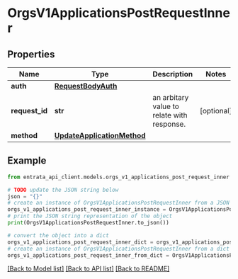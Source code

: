 # OrgsV1ApplicationsPostRequestInner


## Properties

Name | Type | Description | Notes
------------ | ------------- | ------------- | -------------
**auth** | [**RequestBodyAuth**](RequestBodyAuth.md) |  | 
**request_id** | **str** | an arbitary value to relate with response. | [optional] 
**method** | [**UpdateApplicationMethod**](UpdateApplicationMethod.md) |  | 

## Example

```python
from entrata_api_client.models.orgs_v1_applications_post_request_inner import OrgsV1ApplicationsPostRequestInner

# TODO update the JSON string below
json = "{}"
# create an instance of OrgsV1ApplicationsPostRequestInner from a JSON string
orgs_v1_applications_post_request_inner_instance = OrgsV1ApplicationsPostRequestInner.from_json(json)
# print the JSON string representation of the object
print(OrgsV1ApplicationsPostRequestInner.to_json())

# convert the object into a dict
orgs_v1_applications_post_request_inner_dict = orgs_v1_applications_post_request_inner_instance.to_dict()
# create an instance of OrgsV1ApplicationsPostRequestInner from a dict
orgs_v1_applications_post_request_inner_from_dict = OrgsV1ApplicationsPostRequestInner.from_dict(orgs_v1_applications_post_request_inner_dict)
```
[[Back to Model list]](../README.md#documentation-for-models) [[Back to API list]](../README.md#documentation-for-api-endpoints) [[Back to README]](../README.md)


